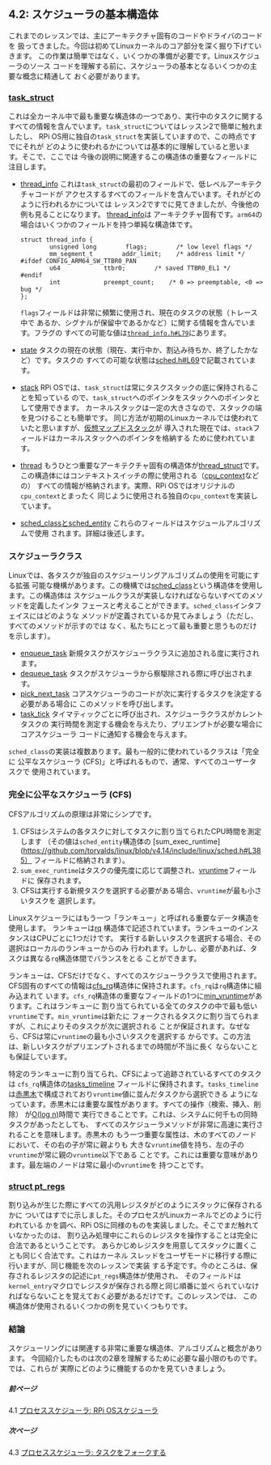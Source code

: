 ## 4.2: スケジューラの基本構造体

これまでのレッスンでは、主にアーキテクチャ固有のコードやドライバのコードを
扱ってきました。今回は初めてLinuxカーネルのコア部分を深く掘り下げていきます。
この作業は簡単ではなく、いくつかの準備が必要です。Linuxスケジューラのソース
コードを理解する前に、スケジューラの基本となるいくつかの主要な概念に精通して
おく必要があります。

### [task_struct](https://github.com/torvalds/linux/blob/v4.14/include/linux/sched.h#L519)

これは全カーネル中で最も重要な構造体の一つであり、実行中のタスクに関する
すべての情報を含んでいます。`task_struct`についてはレッスン2で簡単に触れましたし、
RPi OS用に独自の`task_struct`を実装していますので、この時点ですでにそれが
どのように使われるかについては基本的に理解していると思います。そこで、ここでは
今後の説明に関連するこの構造体の重要なフィールドに注目します。

* [thread_info](https://github.com/torvalds/linux/blob/v4.14/include/linux/sched.h#L525) これは`task_struct`の最初のフィールドで、低レベルアーキテクチャコードが
アクセスするすべてのフィールドを含んでいます。それがどのように行われるかについては
レッスン2ですでに見てきましたが、今後他の例も見ることになります。 [thread_info](https://github.com/torvalds/linux/blob/v4.14/arch/arm64/include/asm/thread_info.h#L39)は
アーキテクチャ固有です。`arm64`の場合はいくつかのフィールドを持つ単純な構造体です。

  ```
  struct thread_info {
          unsigned long        flags;        /* low level flags */
          mm_segment_t        addr_limit;    /* address limit */
  #ifdef CONFIG_ARM64_SW_TTBR0_PAN
          u64            ttbr0;        /* saved TTBR0_EL1 */
  #endif
          int            preempt_count;    /* 0 => preemptable, <0 => bug */
  };
  ```

  `flags`フィールドは非常に頻繁に使用され、現在のタスクの状態（トレース中で
  あるか、シグナルが保留中であるかなど）に関する情報を含んでいます。フラグの
  すべての可能な値は[`thread_info.h#L79`](https://github.com/torvalds/linux/blob/v4.14/arch/arm64/include/asm/thread_info.h#L79)にあります。
* [state](https://github.com/torvalds/linux/blob/v4.14/include/linux/sched.h#L528)
タスクの現在の状態（現在、実行中か、割込み待ちか、終了したかなど）です。タスクの
すべての可能な状態は[sched.h#L69](https://github.com/torvalds/linux/blob/v4.14/include/linux/sched.h#L69)で記載されています。
* [stack](https://github.com/torvalds/linux/blob/v4.14/include/linux/sched.h#L536)
RPi OSでは、`task_struct`は常にタスクスタックの底に保持されることを知っている
ので、`task_struct`へのポインタをスタックへのポインタとして使用できます。
カーネルスタックは一定の大きさなので、スタックの端を見つけることも簡単です。
同じ方法が初期のLinuxカーネルでは使われていたと思いますが、[仮想マップドスタック](https://lwn.net/Articles/692208/)が
導入された現在では、`stack`フィールドはカーネルスタックへのポインタを格納する
ために使われています。
* [thread](https://github.com/torvalds/linux/blob/v4.14/include/linux/sched.h#L1108)
もうひとつ重要なアーキテクチャ固有の構造体が[thread_struct](https://github.com/torvalds/linux/blob/v4.14/arch/arm64/include/asm/processor.h#L81)です。
この構造体にはコンテキストスイッチの際に使用される（[cpu_context](https://github.com/torvalds/linux/blob/v4.14/arch/arm64/include/asm/processor.h#L65)などの）
すべての情報が格納されます。実際、RPi OSではオリジナルの`cpu_context`とまったく
同じように使用される独自の`cpu_context`を実装しています。
* [sched_classとsched_entity](https://github.com/torvalds/linux/blob/v4.14/include/linux/sched.h#L562-L563) これらのフィールドはスケジュールアルゴリズムで使用
されます。詳細は後述します。

### スケジューラクラス

Linuxでは、各タスクが独自のスケジューリングアルゴリズムの使用を可能にする拡張
可能な機構があります。この機構では[sched_class](https://github.com/torvalds/linux/blob/v4.14/kernel/sched/sched.h#L1400)という構造体を使用します。この構造体は
スケジュールクラスが実装しなければならないすべてのメソッドを定義したインタ
フェースと考えることができます。`sched_class`インタフェイスにはどのような
メソッドが定義されているか見てみましょう（ただし、すべてのメソッドが示すのでは
なく、私たちにとって最も重要と思うものだけを示します）。

* [enqueue_task](https://github.com/torvalds/linux/blob/v4.14/kernel/sched/sched.h#L1403) 新規タスクがスケジューラクラスに追加される度に実行されます。
* [dequeue_task](https://github.com/torvalds/linux/blob/v4.14/kernel/sched/sched.h#L1404) タスクがスケジューラから察駆除される際に呼び出されます。
* [pick_next_task](https://github.com/torvalds/linux/blob/v4.14/kernel/sched/sched.h#L1418) コアスケジューラのコードが次に実行するタスクを決定する必要がある場合に
このメソッドを呼び出します。
* [task_tick](https://github.com/torvalds/linux/blob/v4.14/kernel/sched/sched.h#L1437) タイマティックごとに呼び出され、スケジューラクラスがカレントタスクの
実行時間を測定する機会を与えたり、プリエンプトが必要な場合にコアスケジューラ
コードに通知する機会を与えます。

`sched_class`の実装は複数あります。最も一般的に使われているクラスは「完全に
公平なスケジューラ (CFS)」と呼ばれるもので、通常、すべてのユーザータスクで
使用されています。

### 完全に公平なスケジューラ (CFS)

CFSアルゴリズムの原理は非常にシンプです。

1. CFSはシステムの各タスクに対してタスクに割り当てられたCPU時間を測定します
（その値は`sched_entity`構造体の [sum_exec_runtime](https://github.com/torvalds/linux/blob/v4.14/include/linux/sched.h#L385）
フィールドに格納されます）。
2. `sum_exec_runtime`はタスクの優先度に応じて調整され、[vruntime](https://github.com/torvalds/linux/blob/v4.14/include/linux/sched.h#L386)フィールドに
保存されます。
3. CFSは実行する新規タスクを選択する必要がある場合、`vruntime`が最も小さいタスクを
選択します。

Linuxスケジューラにはもう一つ「ランキュー」と呼ばれる重要なデータ構造を使用します。
ランキューは[rq](https://github.com/torvalds/linux/blob/v4.14/kernel/sched/sched.h#L667)
構造体で記述されています。ランキューのインスタンスはCPUごとに1つだけです。
実行する新しいタスクを選択する場合、その選択はローカルのランキューからのみ
行われます。しかし、必要があれば、タスクは異なる`rq`構造体間でバランスをとる
ことができます。

ランキューは、CFSだけでなく、すべてのスケジューラクラスで使用されます。
CFS固有のすべての情報は[cfs_rq](https://github.com/torvalds/linux/blob/v4.14/kernel/sched/sched.h#L420)構造体に保持されます。`cfs_rq`は`rq`構造体に組み込まれて
います。`cfs_rq`構造体の重要なフィールドの1つに[min_vruntime](https://github.com/torvalds/linux/blob/v4.14/kernel/sched/sched.h#L425)があります。これはランキューに
割り当てられている全てのタスクの中で最も低い`vruntime`です。`min_vruntime`は新たに
フォークされるタスクに割り当てられますが、これによりそのタスクが次に選択される
ことが保証されます。なぜなら、CFSは常に`vruntime`の最も小さいタスクを選択する
からです。この方法は、新しいタスクがプリエンプトされるまでの時間が不当に長く
ならないことも保証しています。

特定のランキューに割り当てられ、CFSによって追跡されているすべてのタスクは
`cfs_rq`構造体の[tasks_timeline](https://github.com/torvalds/linux/blob/v4.14/kernel/sched/sched.h#L430)
フィールドに保持されます。`tasks_timeline`は[赤黒木](https://en.wikipedia.org/wiki/Red%E2%80%93black_tree)で構成されており`vruntime`値に並んだタスクから選択できる
ようになっています。赤黒木には重要な属性があります。すべての操作（検索、挿入、削除）
が[O(log n)](https://en.wikipedia.org/wiki/Big_O_notation)時間で
実行できることです。これは、システムに何千もの同時タスクがあったとしても、
すべてのスケジューラメソッドが非常に高速に実行されることを意味します。赤黒木の
もう一つ重要な属性は、木のすべてのノードにおいて、その右の子が常に親よりも
大きな`vruntime`値を持ち、左の子の`vruntime`が常に親の`vruntime`以下である
ことです。これには重要な意味があります。最左端のノードは常に最小の`vruntime`を
持つことです。

### [struct pt_regs](https://github.com/torvalds/linux/blob/v4.14/arch/arm64/include/asm/ptrace.h#L119)

割り込みが生じた際にすべての汎用レジスタがどのようにスタックに保存されるかに
ついてはすでに示しました。そのプロセスがLinuxカーネルでどのように行われている
かを調べ、RPi OSに同様のものを実装しました。そこでまだ触れていなかったのは、
割り込み処理中にこれらのレジスタを操作することは完全に合法であるということです。
あらかじめレジスタを用意してスタックに置くことも同じく合法です。これはカーネル
スレッドをユーザモードに移行する際に行いますが、同じ機能を次のレッスンで実装
する予定です。今のところは、保存されるレジスタの記述に`pt_regs`構造体が使用され、
そのフィールドは`kernel_entry`マクロでレジスタが保存される際と同じ順番に並べ
られていなければならないことを覚えておく必要があるだけです。このレッスンでは、
この構造体が使用されるいくつかの例を見ていくつもりです。

### 結論

スケジューリングには関連する非常に重要な構造体、アルゴリズムと概念があります。
今回紹介したものは次の2章を理解するために必要な最小限のものです。では、これらが
実際にどのように機能するのかを見ていきましょう。

##### 前ページ

4.1 [プロセススケジューラ: RPi OSスケジューラ](../../../docs/lesson04/rpi-os.md)

##### 次ページ

4.3 [プロセススケジューラ: タスクをフォークする](../../../docs/lesson04/linux/fork.md)
